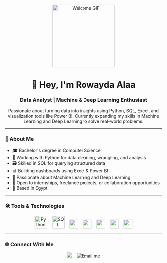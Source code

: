 
<p align="center">
  <img src="https://i.imgflip.com/65efzo.gif" width="200" alt="Welcome GIF" />
</p>

<h1 align="center">👋 Hey, I'm Rowayda Alaa</h1>

<h3 align="center">Data Analyst | Machine & Deep Learning Enthusiast</h3>

<p align="center">
  Passionate about turning data into insights using Python, SQL, Excel, and visualization tools like Power BI. Currently expanding my skills in Machine Learning and Deep Learning to solve real-world problems.
</p>

---

### 📌 About Me

- 🎓 Bachelor's degree in Computer Science  
- 🐍 Working with Python for data cleaning, wrangling, and analysis  
- 🗃 Skilled in SQL for querying structured data  
- 📊 Building dashboards using Excel & Power BI  
- 🤖 Passionate about Machine Learning and Deep Learning  
- 💼 Open to internships, freelance projects, or collaboration opportunities  
- 📍 Based in Egypt  

---

### 🛠️ Tools & Technologies

<div align="center">
  <!-- Python -->
  <img src="https://skillicons.dev/icons?i=py" height="40" alt="Python" />
  &nbsp;&nbsp;
  <!-- SQL -->
  <img src="https://img.freepik.com/premium-vector/sql-server-icon-simple-thin-outline_1223784-18074.jpg" height="40" alt="SQL" />
  &nbsp;&nbsp;
  <!-- Excel -->
  <img src="https://img.shields.io/badge/Excel-217346?style=for-the-badge&logo=microsoft-excel&logoColor=white" height="28" />
  &nbsp;&nbsp;
  <!-- Power BI -->
  <img src="https://img.shields.io/badge/Power%20BI-F2C811?style=for-the-badge&logo=powerbi&logoColor=black" height="28" />
  &nbsp;&nbsp;
  <!-- NumPy -->
  <img src="https://img.shields.io/badge/NumPy-013243?style=for-the-badge&logo=numpy&logoColor=white" height="28" />
  &nbsp;&nbsp;
  <!-- Pandas -->
  <img src="https://img.shields.io/badge/Pandas-150458?style=for-the-badge&logo=pandas&logoColor=white" height="28" />
  &nbsp;&nbsp;
  <!-- Scikit-learn -->
  <img src="https://img.shields.io/badge/Scikit--Learn-F7931E?style=for-the-badge&logo=scikit-learn&logoColor=white" height="28" />
</div>

---

### 🌐 Connect With Me

<div align="center">
  <a href="https://www.linkedin.com/in/rowayda-alaa-11b33329b/" target="_blank">
    <img src="https://img.shields.io/badge/LinkedIn-0077B5?style=for-the-badge&logo=linkedin&logoColor=white" />
  </a>
  &nbsp;&nbsp;
  <a href="mailto:rowidaalaa1@gmail.com" target="_blank">
    <img src="https://img.shields.io/badge/Gmail-D14836?style=for-the-badge&logo=gmail&logoColor=white" alt="Email me" />
  </a>
</div>
